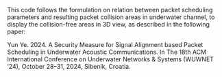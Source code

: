 This code follows the formulation on relation between packet scheduling parameters and resulting packet collision areas in underwater channel, to display the collision-free areas in 3D view, as described in the following paper:

Yun Ye. 2024. A Security Measure for Signal Alignment based Packet Scheduling in Underwater Acoustic Communications. In The 18th ACM International Conference on Underwater Networks & Systems (WUWNET ’24),
October 28–31, 2024, Sibenik, Croatia. 
